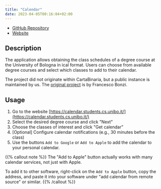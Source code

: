 ```yaml
---
title: "Calendar"
date: 2023-04-05T00:16:04+02:00
---
```


- [GitHub Repository](https://github.com/cartabinaria/UniboCalendar)
- [Website](https://calendar.students.cs.unibo.it/)

## Description

The application allows obtaining the class schedules of a degree course at the University of Bologna in ical format. Users can choose from available degree courses and select which classes to add to their calendar.

The project did not originate within CartaBinaria, but a public instance is maintained by us. The [original project](https://github.com/FrancescoBonzi/UniboCalendar) is by Francesco Bonzi.

## Usage

1. Go to the website [https://calendar.students.cs.unibo.it/](https://calendar.students.cs.unibo.it/)
2. Select the desired degree course and click "Next"
3. Choose the classes of interest and click "Get calendar"
4. \[Optional\] Configure calendar notifications (e.g., 30 minutes before the class)
5. Use the buttons `Add to Google` or `Add to Apple` to add the calendar to your personal calendar.

{{% callout note %}}
The "Add to Apple" button actually works with many calendar services, not just with Apple.

To add it to other software, right-click on the `Add to Apple` button, copy the address, and paste it into your software under "add calendar from remote source" or similar.
{{% /callout %}}